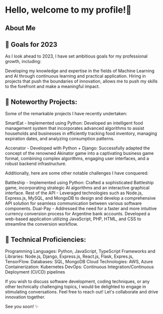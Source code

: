 # Hello, welcome to my profile!👋

## About Me

## 🥅 Goals for 2023 
As I look ahead to 2023, I have set ambitious goals for my professional growth, including:

Developing my knowledge and expertise in the fields of Machine Learning and AI through continuous learning and practical application.
Hiring in projects that push the boundaries of innovation, allows me to push my skills to the forefront and make a meaningful impact.

## 🌱 Noteworthy Projects:

Some of the remarkable projects I have recently undertaken:

SmartEat - Implemented using Python: Developed an intelligent food management system that incorporates advanced algorithms to assist households and businesses in efficiently tracking food inventory, managing expiration dates, and analyzing consumption patterns.

Accenator - Developed with Python + Django: Successfully adapted the concept of the renowned Akinator game into a captivating business game format, combining complex algorithms, engaging user interfaces, and a robust backend infrastructure.

Additionally, here are some other notable challenges I have conquered:

Battleship - Implemented using Python: Crafted a sophisticated Battleship game, incorporating strategic AI algorithms and an interactive graphical interface.
Rest of the API - Leveraged technologies such as Node.js, Express.js, MySQL, and MongoDB to design and develop a comprehensive API solution for seamless communication between various software components.
Dual-Pay - Addressed the need for a faster and more intuitive currency conversion process for Argentine bank accounts. Developed a web-based application utilizing JavaScript, PHP, HTML, and CSS to streamline the conversion workflow.

## :hugs: Technical Proficiencies:

Programming Languages: Python, JavaScript, TypeScript
Frameworks and Libraries: Node.js, Django, Express.js, React.js, Flask, Expres.js, TensorFlow.
Databases: SQL, MongoDB
Cloud Technologies: AWS, Azure
Containerization: Kubernetes
DevOps: Continuous Integration/Continuous Deployment (CI/CD) pipelines

If you wish to discuss software development, coding techniques, or any other technically challenging topics, I would be delighted to engage in stimulating conversations. Feel free to reach out! Let's collaborate and drive innovation together. 

See you soon! :sparkles:

